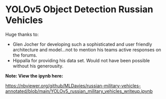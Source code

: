 # YOLOv5 Object Detection Russian Vehicles

Huge thanks to:
 - Glen Jocher for developing such a sophisticated and user friendly architecture and model...not to mention his teams active responses on the forums.  
 - Hippalla for providing his data set. Would not have been possible without his generousity.
 
**Note: View the ipynb here:**

https://nbviewer.org/github/MLDavies/russian-military-vehicles-annotated/blob/main/YOLOv5_russian_military_vehicles_writeup.ipynb
